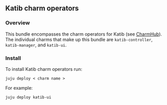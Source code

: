 ## Katib charm operators
### Overview
This bundle encompasses the charm operators for Katib (see [CharmHub](https://charmhub.io/?q=katib)). The individual charms that make up this bundle are `katib-controller`, `katib-manager`, and `katib-ui`. 

### Install
To install Katib charm operators run:
```
juju deploy < charm name >
```

For example: 
```
juju deploy katib-ui
```
